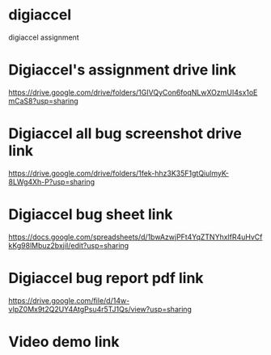 # digiaccel
digiaccel assignment

# Digiaccel's assignment drive link
https://drive.google.com/drive/folders/1GIVQyCon6foqNLwXOzmUI4sx1oEmCaS8?usp=sharing

# Digiaccel all bug screenshot drive link
https://drive.google.com/drive/folders/1fek-hhz3K35F1gtQiulmyK-8LWg4Xh-P?usp=sharing

# Digiaccel bug sheet link
https://docs.google.com/spreadsheets/d/1bwAzwjPFt4YqZTNYhxlfR4uHvCfkKg98lMbuz2bxjiI/edit?usp=sharing

# Digiaccel bug report pdf link
https://drive.google.com/file/d/14w-vIpZ0Mx9t2Q2UY4AtgPsu4r5TJ1Qs/view?usp=sharing

# Video demo link


